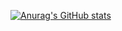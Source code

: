 [![Anurag's GitHub stats](https://github-readme-stats.vercel.app/api?username=kach0w&show_icons=true&bg_color=3b82f6&icon_color=fffff&title_color=fffff&text_color=ffffff)](https://github.com/kach0w/github-readme-stats)
